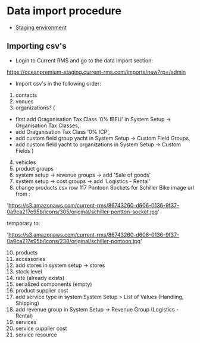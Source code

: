 # Data import procedure

- [Staging environment](https://oceanpremium-staging.current-rms.com/)

## Importing csv's

- Login to Current RMS and go to the data import section:

https://oceanpremium-staging.current-rms.com/imports/new?rp=/admin

- Import csv's in the following order:

1. contacts
2. venues
3. organizations? (
  * first add Oraganisation Tax Class '0% IBEU' in System Setup -> Organisation Tax Classes,
  * add Oraganisation Tax Class '0% ICP',
  * add custom field group yacht in System Setup -> Custom Field Groups,
  * add custom field yacht to organizations in System Setup -> Custom Fields
)
4. vehicles
5. product groups
6. system setup -> revenue groups -> add 'Sale of goods'
7. system setup -> cost groups -> add 'Logistics - Rental'
8. change products.csv row 117 Pontoon Sockets for Schiller Bike image url from :

  'https://s3.amazonaws.com/current-rms/86743260-d606-0136-9f37-0a9ca217e95b/icons/305/original/schiller-pontton-socket.jpg'

temporary to:

  'https://s3.amazonaws.com/current-rms/86743260-d606-0136-9f37-0a9ca217e95b/icons/238/original/schiller-pontoon.jpg'

10. products
11. accessories
12. add stores in system setup -> stores
13. stock level
14. rate (already exists)
15. serialized components (empty)
16. product supplier cost
17. add service type in system System Setup > List of Values (Handling, Shipping)
18. add revenue group in System Setup -> Revenue Group (Logistics - Rental)
19. services
20. service supplier cost 
21. service resource